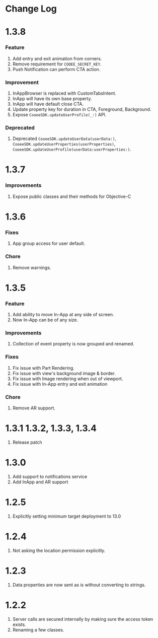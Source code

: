 # Change Log

# 1.3.8

### Feature

1. Add entry and exit animation from corners.
2. Remove requirement for `COOEE_SECRET_KEY`.
3. Push Notification can perform CTA action.

### Improvement

1. InAppBrowser is replaced with CustomTabsIntent.
2. InApp will have its own base property.
3. InApp will have default close CTA.
4. Update property key for duration in CTA, Foreground, Background.
5. Expose `CooeeSDK.updateUserProfile(_:)` API.

### Deprecated

1. Deprecated `CooeeSDK.updateUserData(userData:)`, `CooeeSDK.updateUserProperties(userProperties)`, 
`CooeeSDK.updateUserProfile(userData:userProperties:)`.

# 1.3.7

### Improvements
1. Expose public classes and their methods for Objective-C


# 1.3.6

### Fixes
1. App group access for user default.

### Chore

1. Remove warnings.

# 1.3.5

### Feature

1. Add ability to move In-App at any side of screen.
2. Now In-App can be of any size.

### Improvements

1. Collection of event property is now grouped and renamed.

### Fixes

1. Fix issue with Part Rendering.
2. Fix issue with view's background image & border.
3. Fix issue with Image rendering when out of viewport.
4. Fix issue with In-App entry and exit animation

### Chore

1. Remove AR support.

# 1.3.1 1.3.2, 1.3.3, 1.3.4

1. Release patch

# 1.3.0

1. Add support to notifications service
2. Add InApp and AR support

# 1.2.5

1. Explicitly setting minimum target deployment to 13.0

# 1.2.4

1. Not asking the location permission explicitly.

# 1.2.3

1. Data properties are now sent as is without converting to strings.

# 1.2.2

1. Server calls are secured internally by making sure the access token exists.
2. Renaming a few classes.
